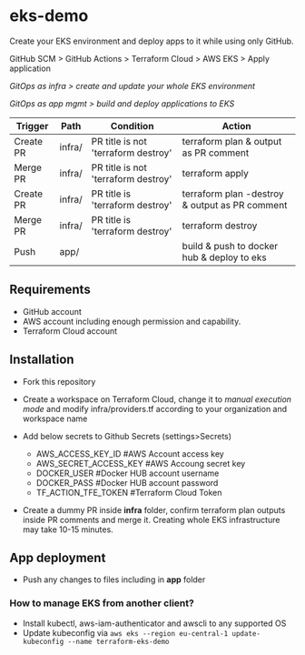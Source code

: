 # eks-demo
Create your EKS environment and deploy apps to it while using only GitHub.

GitHub SCM > GitHub Actions > Terraform Cloud > AWS EKS > Apply application


*GitOps as infra > create and update your whole EKS environment*

*GitOps as app mgmt > build and deploy applications to EKS*


|**Trigger**|**Path**|**Condition**|**Action**|
|-|-|-|-|
|Create PR|infra/|PR title is not 'terraform destroy'|terraform plan & output as PR comment|
|Merge PR|infra/|PR title is not 'terraform destroy'|terraform apply|
|Create PR|infra/|PR title is 'terraform destroy'|terraform plan -destroy & output as PR comment|
|Merge PR|infra/|PR title is 'terraform destroy'|terraform destroy|
|Push|app/| |build & push to docker hub & deploy to eks|

## Requirements
- GitHub account
- AWS account including enough permission and capability.
- Terraform Cloud account

## Installation

- Fork this repository

- Create a workspace on Terraform Cloud, change it to *manual execution mode* and modify infra/providers.tf according to your organization and workspace name

- Add below secrets to Github Secrets (settings>Secrets)
    - AWS_ACCESS_KEY_ID      #AWS Account access key
    - AWS_SECRET_ACCESS_KEY  #AWS Accoung secret key
    - DOCKER_USER            #Docker HUB account username
    - DOCKER_PASS            #Docker HUB account password
    - TF_ACTION_TFE_TOKEN    #Terraform Cloud Token

- Create a dummy PR inside **infra** folder, confirm terraform plan outputs inside PR comments and merge it. Creating whole EKS infrastructure may take 10-15 minutes.

## App deployment
- Push any changes to files including in **app** folder

### How to manage EKS from another client?
- Install kubectl, aws-iam-authenticator and awscli to any supported OS
- Update kubeconfig via `aws eks --region eu-central-1 update-kubeconfig --name terraform-eks-demo`
